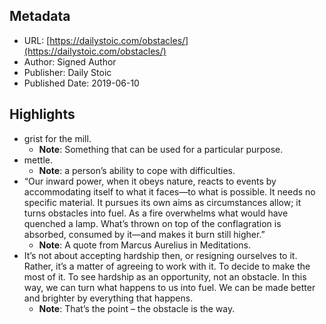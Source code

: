 ## Metadata
* URL: [https://dailystoic.com/obstacles/](https://dailystoic.com/obstacles/)
* Author: Signed Author
* Publisher: Daily Stoic
* Published Date: 2019-06-10


## Highlights
* grist for the mill.
  * **Note**: Something that can be used for a particular purpose.
* mettle.
  * **Note**: a person’s ability to cope with difficulties.
* “Our inward power, when it obeys nature, reacts to events by accommodating itself to what it faces—to what is possible. It needs no specific material. It pursues its own aims as circumstances allow; it turns obstacles into fuel. As a fire overwhelms what would have quenched a lamp. What’s thrown on top of the conflagration is absorbed, consumed by it—and makes it burn still higher.”
  * **Note**: A quote from Marcus Aurelius in Meditations.
* It’s not about accepting hardship then, or resigning ourselves to it. Rather, it’s a matter of agreeing to work with it. To decide to make the most of it. To see hardship as an opportunity, not an obstacle. In this way, we can turn what happens to us into fuel. We can be made better and brighter by everything that happens.
  * **Note**: That’s the point – the obstacle is the way.
